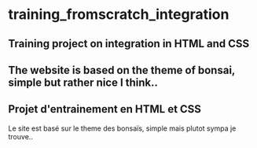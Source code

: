 # training_fromscratch_integration  
  
## Training project on integration in HTML and CSS  
The website is based on the theme of bonsai, simple but rather nice I think..  
------
## Projet d'entrainement en HTML et CSS  
Le site est basé sur le theme des bonsaïs, simple mais plutot sympa je trouve..  
